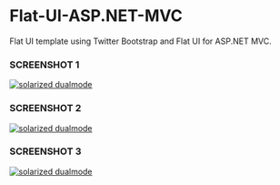Flat-UI-ASP.NET-MVC
===================

Flat UI template using Twitter Bootstrap and Flat UI for ASP.NET MVC.

### SCREENSHOT 1

[![solarized dualmode](https://raw.github.com/yrshaikh/Flat-UI-Template-ASP.NET-MVC/master/screenshots/Flat-UI-3.png)](#features)

### SCREENSHOT 2

[![solarized dualmode](https://raw.github.com/yrshaikh/Flat-UI-Template-ASP.NET-MVC/master/screenshots/Flat-UI.png)](#features)

### SCREENSHOT 3

[![solarized dualmode](https://raw.github.com/yrshaikh/Flat-UI-Template-ASP.NET-MVC/master/screenshots/Flat-UI-2.png)](#features)